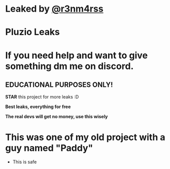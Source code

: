 # Leaked by [@r3nm4rss](https://github.com/r3nm4rs-dev)


# Pluzio Leaks

# If you need help and want to give something dm me on discord.

## **EDUCATIONAL PURPOSES ONLY!**


**STAR** this project for more leaks :D

**Best leaks, everything for free**

**The real devs will get no money, use this wisely**

# This was one of my old project with a guy named "Paddy"
- This is safe